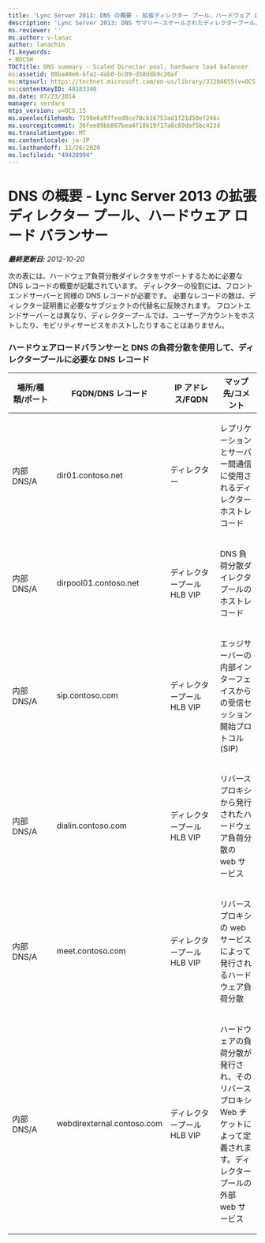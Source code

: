 ```yaml
---
title: 'Lync Server 2013: DNS の概要 - 拡張ディレクター プール、ハードウェア ロード バランサー'
description: 'Lync Server 2013: DNS サマリー-スケールされたディレクタープール、ハードウェアロードバランサー。'
ms.reviewer: ''
ms.author: v-lanac
author: lanachin
f1.keywords:
- NOCSH
TOCTitle: DNS summary - Scaled Director pool, hardware load balancer
ms:assetid: 08ba48e6-bfa1-4ab0-bc89-d58ddb9c20af
ms:mtpsurl: https://technet.microsoft.com/en-us/library/JJ204655(v=OCS.15)
ms:contentKeyID: 48183340
ms.date: 07/23/2014
manager: serdars
mtps_version: v=OCS.15
ms.openlocfilehash: 7198e6a97feed8ce70cb16753ad1f21d58ef246c
ms.sourcegitcommit: 36fee89bb887bea4f18b19f17a8c69daf5bc423d
ms.translationtype: MT
ms.contentlocale: ja-JP
ms.lasthandoff: 11/26/2020
ms.locfileid: "49428994"
---
```

# <a name="dns-summary---scaled-director-pool-hardware-load-balancer-in-lync-server-2013"></a>DNS の概要 - Lync Server 2013 の拡張ディレクター プール、ハードウェア ロード バランサー

<div data-xmlns="http://www.w3.org/1999/xhtml">

<div class="topic" data-xmlns="http://www.w3.org/1999/xhtml" data-msxsl="urn:schemas-microsoft-com:xslt" data-cs="https://msdn.microsoft.com/">

<div data-asp="https://msdn2.microsoft.com/asp">



</div>

<div id="mainSection">

<div id="mainBody">

<span> </span>

_**最終更新日:** 2012-10-20_

次の表には、ハードウェア負荷分散ダイレクタをサポートするために必要な DNS レコードの概要が記載されています。 ディレクターの役割には、フロントエンドサーバーと同様の DNS レコードが必要です。 必要なレコードの数は、ディレクター証明書に必要なサブジェクトの代替名に反映されます。 フロントエンドサーバーとは異なり、ディレクタープールでは、ユーザーアカウントをホストしたり、モビリティサービスをホストしたりすることはありません。

### <a name="dns-records-required-for-the-director-pool-using-a-hardware-load-balancer-and-dns-load-balancing"></a>ハードウェアロードバランサーと DNS の負荷分散を使用して、ディレクタープールに必要な DNS レコード

<table>
<colgroup>
<col style="width: 25%" />
<col style="width: 25%" />
<col style="width: 25%" />
<col style="width: 25%" />
</colgroup>
<thead>
<tr class="header">
<th>場所/種類/ポート</th>
<th>FQDN/DNS レコード</th>
<th>IP アドレス/FQDN</th>
<th>マップ先/コメント</th>
</tr>
</thead>
<tbody>
<tr class="odd">
<td><p>内部 DNS/A</p></td>
<td><p>dir01.contoso.net</p></td>
<td><p>ディレクター</p></td>
<td><p>レプリケーションとサーバー間通信に使用されるディレクターホストレコード</p></td>
</tr>
<tr class="even">
<td><p>内部 DNS/A</p></td>
<td><p>dirpool01.contoso.net</p></td>
<td><p>ディレクタープール HLB VIP</p></td>
<td><p>DNS 負荷分散ダイレクタプールのホストレコード</p></td>
</tr>
<tr class="odd">
<td><p>内部 DNS/A</p></td>
<td><p>sip.contoso.com</p></td>
<td><p>ディレクタープール HLB VIP</p></td>
<td><p>エッジサーバーの内部インターフェイスからの受信セッション開始プロトコル (SIP)</p></td>
</tr>
<tr class="even">
<td><p>内部 DNS/A</p></td>
<td><p>dialin.contoso.com</p></td>
<td><p>ディレクタープール HLB VIP</p></td>
<td><p>リバースプロキシから発行されたハードウェア負荷分散の web サービス</p></td>
</tr>
<tr class="odd">
<td><p>内部 DNS/A</p></td>
<td><p>meet.contoso.com</p></td>
<td><p>ディレクタープール HLB VIP</p></td>
<td><p>リバースプロキシの web サービスによって発行されるハードウェア負荷分散</p></td>
</tr>
<tr class="even">
<td><p>内部 DNS/A</p></td>
<td><p>webdirexternal.contoso.com</p></td>
<td><p>ディレクタープール HLB VIP</p></td>
<td><p>ハードウェアの負荷分散が発行され、そのリバースプロキシ Web チケットによって定義されます。ディレクタープールの外部 web サービス</p></td>
</tr>
</tbody>
</table>


</div>

<span> </span>

</div>

</div>

</div>

